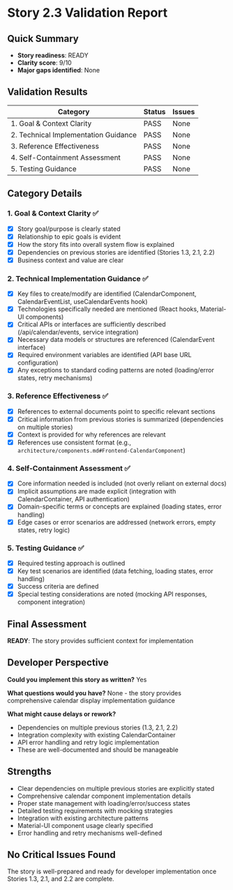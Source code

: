 # Story 2.3 Validation Report

## Quick Summary

- **Story readiness**: READY
- **Clarity score**: 9/10
- **Major gaps identified**: None

## Validation Results

| Category                             | Status | Issues |
| ------------------------------------ | ------ | ------ |
| 1. Goal & Context Clarity            | PASS   | None   |
| 2. Technical Implementation Guidance | PASS   | None   |
| 3. Reference Effectiveness           | PASS   | None   |
| 4. Self-Containment Assessment       | PASS   | None   |
| 5. Testing Guidance                  | PASS   | None   |

## Category Details

### 1. Goal & Context Clarity ✅

- [x] Story goal/purpose is clearly stated
- [x] Relationship to epic goals is evident
- [x] How the story fits into overall system flow is explained
- [x] Dependencies on previous stories are identified (Stories 1.3, 2.1, 2.2)
- [x] Business context and value are clear

### 2. Technical Implementation Guidance ✅

- [x] Key files to create/modify are identified (CalendarComponent, CalendarEventList, useCalendarEvents hook)
- [x] Technologies specifically needed are mentioned (React hooks, Material-UI components)
- [x] Critical APIs or interfaces are sufficiently described (/api/calendar/events, service integration)
- [x] Necessary data models or structures are referenced (CalendarEvent interface)
- [x] Required environment variables are identified (API base URL configuration)
- [x] Any exceptions to standard coding patterns are noted (loading/error states, retry mechanisms)

### 3. Reference Effectiveness ✅

- [x] References to external documents point to specific relevant sections
- [x] Critical information from previous stories is summarized (dependencies on multiple stories)
- [x] Context is provided for why references are relevant
- [x] References use consistent format (e.g., `architecture/components.md#Frontend-CalendarComponent`)

### 4. Self-Containment Assessment ✅

- [x] Core information needed is included (not overly reliant on external docs)
- [x] Implicit assumptions are made explicit (integration with CalendarContainer, API authentication)
- [x] Domain-specific terms or concepts are explained (loading states, error handling)
- [x] Edge cases or error scenarios are addressed (network errors, empty states, retry logic)

### 5. Testing Guidance ✅

- [x] Required testing approach is outlined
- [x] Key test scenarios are identified (data fetching, loading states, error handling)
- [x] Success criteria are defined
- [x] Special testing considerations are noted (mocking API responses, component integration)

## Final Assessment

**READY**: The story provides sufficient context for implementation

## Developer Perspective

**Could you implement this story as written?** Yes

**What questions would you have?** None - the story provides comprehensive calendar display implementation guidance

**What might cause delays or rework?**

- Dependencies on multiple previous stories (1.3, 2.1, 2.2)
- Integration complexity with existing CalendarContainer
- API error handling and retry logic implementation
- These are well-documented and should be manageable

## Strengths

- Clear dependencies on multiple previous stories are explicitly stated
- Comprehensive calendar component implementation details
- Proper state management with loading/error/success states
- Detailed testing requirements with mocking strategies
- Integration with existing architecture patterns
- Material-UI component usage clearly specified
- Error handling and retry mechanisms well-defined

## No Critical Issues Found

The story is well-prepared and ready for developer implementation once Stories 1.3, 2.1, and 2.2 are complete.
